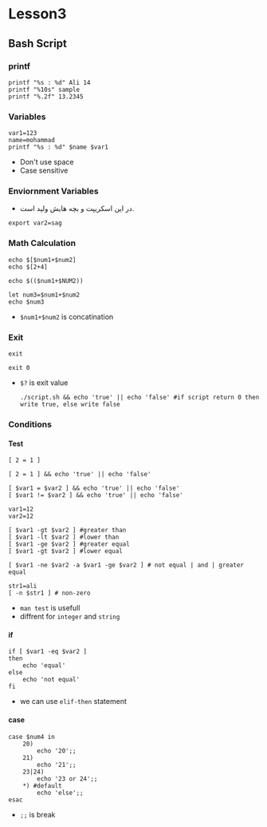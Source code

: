 # Lesson3

## Bash Script

### printf

```text
printf "%s : %d" Ali 14
printf "%10s" sample
printf "%.2f" 13.2345
```

### Variables

```text
var1=123
name=mohammad
printf "%s : %d" $name $var1
```

* Don't use space
* Case sensitive

### Enviornment Variables

* در این اسکریپت و بچه هایش ولید است.

```text
export var2=sag
```

### Math Calculation

```text
echo $[$num1+$num2]
echo $[2+4]

echo $(($num1+$NUM2))

let num3=$num1+$num2
echo $num3
```

* `$num1+$num2` is concatination

### Exit

```text
exit

exit 0
```

* `$?` is exit value

  ```text
  ./script.sh && echo 'true' || echo 'false' #if script return 0 then write true, else write false
  ```

### Conditions

#### Test

```text
[ 2 = 1 ]

[ 2 = 1 ] && echo 'true' || echo 'false'

[ $var1 = $var2 ] && echo 'true' || echo 'false'
[ $var1 != $var2 ] && echo 'true' || echo 'false'
```

```text
var1=12
var2=12

[ $var1 -gt $var2 ] #greater than
[ $var1 -lt $var2 ] #lower than
[ $var1 -ge $var2 ] #greater equal
[ $var1 -gt $var2 ] #lower equal

[ $var1 -ne $var2 -a $var1 -ge $var2 ] # not equal | and | greater equal

str1=ali
[ -n $str1 ] # non-zero
```

* `man test` is usefull
* diffrent for `integer` and `string`

#### if

```text
if [ $var1 -eq $var2 ]
then
    echo 'equal'
else
    echo 'not equal'
fi
```

* we can use `elif-then` statement

#### case

```text
case $num4 in
    20)
        echo '20';;
    21)
        echo '21';;
    23|24)
        echo '23 or 24';;
    *) #default
        echo 'else';;
esac
```

* `;;` is break

